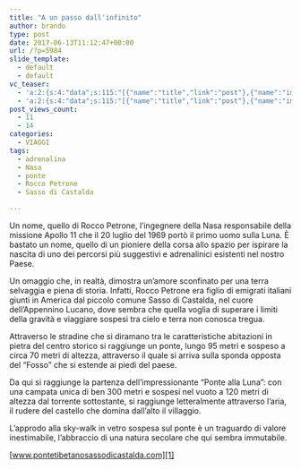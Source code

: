 ```yaml
---
title: "A un passo dall'infinito"
author: brando
type: post
date: 2017-06-13T11:12:47+00:00
url: /?p=5984
slide_template:
  - default
  - default
vc_teaser:
  - 'a:2:{s:4:"data";s:115:"[{"name":"title","link":"post"},{"name":"image","image":"featured","link":"none"},{"name":"text","mode":"excerpt"}]";s:7:"bgcolor";s:0:"";}'
  - 'a:2:{s:4:"data";s:115:"[{"name":"title","link":"post"},{"name":"image","image":"featured","link":"none"},{"name":"text","mode":"excerpt"}]";s:7:"bgcolor";s:0:"";}'
post_views_count:
  - 11
  - 14
categories:
  - VIAGGI
tags:
  - adrenalina
  - Nasa
  - ponte
  - Rocco Petrone
  - Sasso di Castalda

---
```

Un nome, quello di Rocco Petrone, l’ingegnere della Nasa responsabile della missione Apollo 11 che il 20 luglio del 1969 portò il primo uomo sulla Luna. È bastato un nome, quello di un pioniere della corsa allo spazio per ispirare la nascita di uno dei percorsi più suggestivi e adrenalinici esistenti nel nostro Paese.

Un omaggio che, in realtà, dimostra un&#8217;amore sconfinato per una terra selvaggia e piena di storia. Infatti, Rocco Petrone era figlio di emigrati italiani giunti in America dal piccolo comune Sasso di Castalda, nel cuore dell&#8217;Appennino Lucano, dove sembra che quella voglia di superare i limiti della gravità e viaggiare sospesi tra cielo e terra non conosca tregua.

Attraverso le stradine che si diramano tra le caratteristiche abitazioni in pietra del centro storico si raggiunge un ponte, lungo 95 metri e sospeso a circa 70 metri di altezza, attraverso il quale si arriva sulla sponda opposta  del “Fosso” che si estende ai piedi del paese.

Da qui si raggiunge la partenza dell’impressionante “Ponte alla Luna”: con una campata unica di ben 300 metri e sospesi nel vuoto a 120 metri di altezza dal torrente sottostante, si raggiunge letteralmente attraverso l’aria, il rudere del castello che domina dall’alto il villaggio.

L&#8217;approdo alla sky-walk in vetro sospesa sul ponte è un traguardo di valore inestimabile, l&#8217;abbraccio di una natura secolare che qui sembra immutabile.

[www.pontetibetanosassodicastalda.com][1]

 [1]: https://www.pontetibetanosassodicastalda.com/